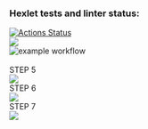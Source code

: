 ### Hexlet tests and linter status:
[![Actions Status](https://github.com/Kerantor/python-project-lvl1/workflows/hexlet-check/badge.svg)](https://github.com/Kerantor/python-project-lvl1/actions)<br>
<a href="https://codeclimate.com/github/codeclimate/codeclimate/maintainability"><img src="https://api.codeclimate.com/v1/badges/a99a88d28ad37a79dbf6/maintainability" /></a><br>
![example workflow](https://github.com/github/docs/actions/workflows/main.yml/badge.svg)<br>
<br>STEP 5</br>
<a href="https://asciinema.org/a/402673" target="_blank"><img src="https://asciinema.org/a/402673.svg" /></a>
<br>STEP 6</br>
<a href="https://asciinema.org/a/405535" target="_blank"><img src="https://asciinema.org/a/405535.svg" /></a>
<br>STEP 7</br>
<a href="https://asciinema.org/a/405830" target="_blank"><img src="https://asciinema.org/a/405830.svg" /></a>
